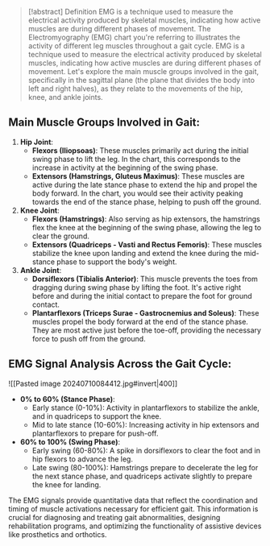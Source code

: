 > [!abstract] Definition
> EMG is a technique used to measure the electrical activity produced by skeletal muscles, indicating how active muscles are during different phases of movement. 
The Electromyography (EMG) chart you're referring to illustrates the activity of different leg muscles throughout a gait cycle. EMG is a technique used to measure the electrical activity produced by skeletal muscles, indicating how active muscles are during different phases of movement. Let's explore the main muscle groups involved in the gait, specifically in the sagittal plane (the plane that divides the body into left and right halves), as they relate to the movements of the hip, knee, and ankle joints.

## Main Muscle Groups Involved in Gait:
1. **Hip Joint**:
   - **Flexors (Iliopsoas)**: These muscles primarily act during the initial swing phase to lift the leg. In the chart, this corresponds to the increase in activity at the beginning of the swing phase.
   - **Extensors (Hamstrings, Gluteus Maximus)**: These muscles are active during the late stance phase to extend the hip and propel the body forward. In the chart, you would see their activity peaking towards the end of the stance phase, helping to push off the ground.
2. **Knee Joint**:
   - **Flexors (Hamstrings)**: Also serving as hip extensors, the hamstrings flex the knee at the beginning of the swing phase, allowing the leg to clear the ground.
   - **Extensors (Quadriceps - Vasti and Rectus Femoris)**: These muscles stabilize the knee upon landing and extend the knee during the mid-stance phase to support the body's weight.
3. **Ankle Joint**:
   - **Dorsiflexors (Tibialis Anterior)**: This muscle prevents the toes from dragging during swing phase by lifting the foot. It's active right before and during the initial contact to prepare the foot for ground contact.
   - **Plantarflexors (Triceps Surae - Gastrocnemius and Soleus)**: These muscles propel the body forward at the end of the stance phase. They are most active just before the toe-off, providing the necessary force to push off from the ground.
## EMG Signal Analysis Across the Gait Cycle:
![[Pasted image 20240710084412.jpg#invert|400]]
- **0% to 60% (Stance Phase)**:
  - Early stance (0-10%): Activity in plantarflexors to stabilize the ankle, and in quadriceps to support the knee.
  - Mid to late stance (10-60%): Increasing activity in hip extensors and plantarflexors to prepare for push-off.
- **60% to 100% (Swing Phase)**:
  - Early swing (60-80%): A spike in dorsiflexors to clear the foot and in hip flexors to advance the leg.
  - Late swing (80-100%): Hamstrings prepare to decelerate the leg for the next stance phase, and quadriceps activate slightly to prepare the knee for landing.

The EMG signals provide quantitative data that reflect the coordination and timing of muscle activations necessary for efficient gait. This information is crucial for diagnosing and treating gait abnormalities, designing rehabilitation programs, and optimizing the functionality of assistive devices like prosthetics and orthotics. 